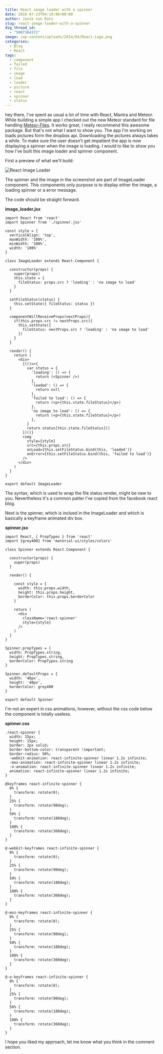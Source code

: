 ```yaml
---
title: React image loader with a spinner
date: 2016-07-23T04:19:06+00:00
author: Janik von Rotz
slug: react-image-loader-with-a-spinner
dsq_thread_id:
  - "5007364372"
image: /wp-content/uploads/2014/04/React-Logo.png
categories:
  - Blog
  - React
tags:
  - component
  - failed
  - file
  - image
  - load
  - loader
  - picture
  - react
  - spinner
  - status
---
```

hey there, I've spent as usual a lot of time with React, Mantra and Meteor. While building a simple app I checked out the new Meteor standard for file handling [Meteor-Files](https://github.com/VeliovGroup/Meteor-Files). It works great, I really recommend this awesome package. But that's not what I want to show you. The app I'm working on loads pictures form the dropbox api. Downloading the pictures always takes a while. To make sure the user doesn't get impatient the app is now displaying a spinner when the image is loading. I would to like to show you how I've built this image loader and spinner component.
<!--more-->

First a preview of what we'll build:

![React Image Loader](/wp-content/uploads/2016/07/React-Image-Loader.png)

The spinner and the image in the screenshot are part of ImageLoader component. This components only purpose is to display either the image, a loading spinner or a error message.

The code should be straight forward.

**image_loader.jsx**

```
import React from 'react'
import Spinner from './spinner.jsx'

const style = {
  verticalAlign: 'top',
  maxWidth: '100%',
  minWidth: '100%',
  width: '100%'
}

class ImageLoader extends React.Component {

  constructor(props) {
    super(props)
    this.state = {
      fileStatus: props.src ? 'loading' : 'no image to load'
    }
  }

  setFileStatus(status) {
    this.setState({ fileStatus: status })
  }

  componentWillReceiveProps(nextProps){
    if(this.props.src != nextProps.src){
      this.setState({
        fileStatus: nextProps.src ? 'loading' : 'no image to load'
      })
    }
  }

  render() {
    return (
      <div>
        {(()=>{
          var status = {
            'loading': () => {
              return (<Spinner />)
            },
            'loaded': () => {
              return null
            },
            'failed to load': () => {
              return (<p>{this.state.fileStatus}</p>)
            },
            'no image to load': () => {
              return (<p>{this.state.fileStatus}</p>)
            },
          }
          return status[this.state.fileStatus]()
        })()}
        <img
          style={style}
          src={this.props.src}
          onLoad={this.setFileStatus.bind(this, 'loaded')}
          onError={this.setFileStatus.bind(this, 'failed to load')}
        />
      </div>
    )
  }
}

export default ImageLoader
```

The syntax, which is used to wrap the file status render, might be new to you. Nevertheless it's a common patter I've copied from the facebook react blog.

Next is the spinner, which is inclued in the ImageLoader and which is basically a keyframe animated div box.

**spinner.jsx**

```
import React, { PropTypes } from 'react'
import {grey400} from 'material-ui/styles/colors'

class Spinner extends React.Component {

  constructor(props) {
    super(props)
  }

  render() {

    const style = {
      width: this.props.width,
      height: this.props.height,
      borderColor: this.props.borderColor
    }

    return (
      <div
        className='react-spinner'
        style={style}
      />
    )
  }
}

Spinner.propTypes = {
  width: PropTypes.string,
  height: PropTypes.string,
  borderColor: PropTypes.string
}

Spinner.defaultProps = {
  width: '40px',
  height: '40px',
  borderColor: grey400
}

export default Spinner
```

I'm not an expert in css animations, however, without the css code below the component is totally useless.

**spinner.css**

```
.react-spinner {
  width: 15px;
  height: 15px;
  border: 2px solid;
  border-bottom-color: transparent !important;
  border-radius: 50%;
  -webkit-animation: react-infinite-spinner linear 1.2s infinite;
  -moz-animation: react-infinite-spinner linear 1.2s infinite;
  -o-animation: react-infinite-spinner linear 1.2s infinite;
  animation: react-infinite-spinner linear 1.2s infinite;
}

@keyframes react-infinite-spinner {
  0% {
    transform: rotate(0);
  }
  25% {
    transform: rotate(90deg);
  }
  50% {
    transform: rotate(180deg);
  }
  100% {
    transform: rotate(360deg);
  }
}

@-webkit-keyframes react-infinite-spinner {
  0% {
    transform: rotate(0);
  }
  25% {
    transform: rotate(90deg);
  }
  50% {
    transform: rotate(180deg);
  }
  100% {
    transform: rotate(360deg);
  }
}

@-moz-keyframes react-infinite-spinner {
  0% {
    transform: rotate(0);
  }
  25% {
    transform: rotate(90deg);
  }
  50% {
    transform: rotate(180deg);
  }
  100% {
    transform: rotate(360deg);
  }
}

@-o-keyframes react-infinite-spinner {
  0% {
    transform: rotate(0);
  }
  25% {
    transform: rotate(90deg);
  }
  50% {
    transform: rotate(180deg);
  }
  100% {
    transform: rotate(360deg);
  }
}
```

I hope you liked my approach, let me know what you think in the comment section.
